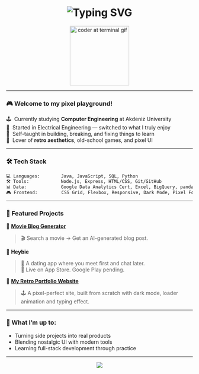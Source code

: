 <h1 align="center">
  <img src="https://readme-typing-svg.demolab.com?font=Press+Start+2P&size=18&pause=1000&color=FFAD60&center=true&vCenter=true&multiline=true&width=600&lines=Hi!+I'm+Umur+Paşa!;Retro+Coder+%7C+App+Builder+%7C+AI+Tinkerer;" alt="Typing SVG" />
</h1>

<p align="center">
  <img src="https://media.giphy.com/media/qgQUggAC3Pfv687qPC/giphy.gif" width="160" alt="coder at terminal gif" />
</p>

---

### 🎮 Welcome to my pixel playground!

🕹️ &nbsp;Currently studying **Computer Engineering** at Akdeniz University  
🔌 &nbsp;Started in Electrical Engineering — switched to what I truly enjoy  
🧠 &nbsp;Self-taught in building, breaking, and fixing things to learn  
🎨 &nbsp;Lover of **retro aesthetics**, old-school games, and pixel UI  

---

### 🛠️ Tech Stack
```bash
💻 Languages:        Java, JavaScript, SQL, Python  
🛠️ Tools:            Node.js, Express, HTML/CSS, Git/GitHub  
📊 Data:             Google Data Analytics Cert, Excel, BigQuery, pandas  
🎮 Frontend:         CSS Grid, Flexbox, Responsive, Dark Mode, Pixel Fonts  
```

---

### 🚀 Featured Projects

🔹 **[Movie Blog Generator](https://movie-blog-post-generator-backend.onrender.com/#homePage)**  
> 🎬 Search a movie → Get an AI-generated blog post.

🔹 **Heybie**  
> 💌 A dating app where you meet first and chat later.  
> 📱 Live on App Store. Google Play pending.

🔹 **[My Retro Portfolio Website](https://umurpasa.github.io/mrpasa/)**  
> 🕹️ A pixel-perfect site, built from scratch with dark mode, loader animation and typing effect.

---

### 🧭 What I’m up to:
- Turning side projects into real products  
- Blending nostalgic UI with modern tools  
- Learning full-stack development through practice  

---


<p align="center">
  <img src="https://capsule-render.vercel.app/api?type=waving&color=001f3f&height=100&section=footer"/>
</p>
